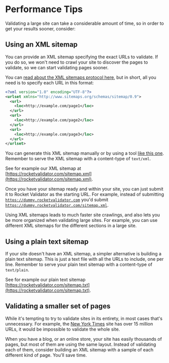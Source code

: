 # Performance Tips

Validating a large site can take a considerable amount of time, so in order to get your results sooner, consider:

## Using an XML sitemap

You can provide an XML sitemap specifying the exact URLs to validate. If you do so, we won't need to crawl your site to discover the pages to validate, so we can start validating pages sooner.

You can [read about the XML sitemaps protocol here](http://www.sitemaps.org/protocol.html), but in short, all you need is to specify each URL in this format:

```xml
<?xml version="1.0" encoding="UTF-8"?>
<urlset xmlns="http://www.sitemaps.org/schemas/sitemap/0.9">
  <url>
    <loc>http://example.com/page1</loc>
  </url>
  <url>
    <loc>http://example.com/page2</loc>
  </url>
  <url>
    <loc>http://example.com/page3</loc>
  </url>
</urlset>
```

You can generate this XML sitemap manually or by using a tool [like this one](https://www.xml-sitemaps.com/). Remember to serve the XML sitemap with a content-type of `text/xml`.

See for example our XML sitemap at [https://rocketvalidator.com/sitemap.xml](https://rocketvalidator.com/sitemap.xml).

Once you have your sitemap ready and within your site, you can just submit it to Rocket Validator as the starting URL. For example, instead of submitting <code>https://dummy.rocketvalidator.com</code> you'd submit <code>https://dummy.rocketvalidator.com/sitemap.xml</code>.

Using XML sitemaps leads to much faster site crawlings, and also lets you be more organized when validating large sites. For example, you can use different XML sitemaps for the different sections in a large site.

## Using a plain text sitemap

If your site doesn't have an XML sitemap, a simpler alternative is building a plain text sitemap. This is just a text file with all the URLs to include, one per line. Remember to serve your plain text sitemap with a content-type of `text/plain`.

See for example our plain text sitemap [https://rocketvalidator.com/sitemap.txt](https://rocketvalidator.com/sitemap.txt).

## Validating a smaller set of pages

While it's tempting to try to validate sites in its entirety, in most cases that's unnecessary. For example, the [New York Times](https://www.google.com/?q=site:nytimes.com) site has over 15 million URLs, it would be impossible to validate the whole site.

When you have a blog, or an online store, your site has easily thousands of pages, but most of them are using the same layout. Instead of validating each of them, consider building an XML sitemap with a sample of each different kind of page. You'll save time.
